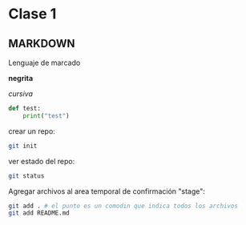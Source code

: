 # Clase 1

## MARKDOWN
Lenguaje de marcado

**negrita**

*cursiva*

```py
def test:
    print("test")
```

crear un repo:

```sh
git init
```

ver estado del repo:

```sh
git status
```

Agregar archivos al area temporal de confirmación "stage":

```sh
git add . # el punto es un comodin que indica todos los archivos
git add README.md
```